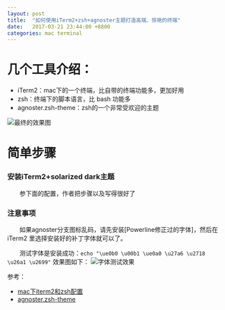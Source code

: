 ```yaml
---
layout: post
title:  "如何使用iTerm2+zsh+agnoster主题打造高端、惊艳的终端"
date:   2017-03-21 23:44:00 +0800
categories: mac terminal
---
```


# 几个工具介绍：
- iTerm2：mac下的一个终端，比自带的终端功能多，更加好用
- zsh：终端下的脚本语言，比 bash 功能多
- agnoster.zsh-theme：zsh的一个非常受欢迎的主题

![最终的效果图](http://om2mb5z83.bkt.clouddn.com/iterm2_zsh_agnoster.png "最终的效果图")

# 简单步骤
### 安装iTerm2+solarized dark主题
&emsp;&emsp;参下面的配置，作者把步骤以及写得很好了

### 注意事项
&emsp;&emsp;如果agnoster分支图标乱码，请先安装[Powerline修正过的字体]，然后在 iTerm2 里选择安装好的补丁字体就可以了。

&emsp;&emsp;测试字体是安装成功：`echo "\ue0b0 \u00b1 \ue0a0 \u27a6 \u2718 \u26a1 \u2699"`   效果图如下：
![字体测试效果](https://gist.githubusercontent.com/agnoster/3712874/raw/characters.png "字体测试效果")


参考：
- [mac下iterm2和zsh配置](http://orangecoder.com/2016/01/28/iterm2-zsh/ "mac下iterm2和zsh配置")
- [agnoster.zsh-theme](https://gist.github.com/agnoster/3712874 "一个zsh的主题")

